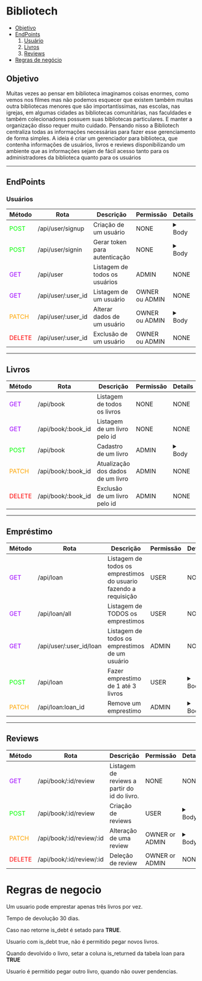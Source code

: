 # Bibliotech
- [Objetivo](#objetivo)
- [EndPoints](#endpoints)
	1. [Usuário](#user)
	1. [Livros](#livros)
	1. [Reviews](#reviews)
- [Regras de negócio](#regras-de-negocio)



## Objetivo
Muitas vezes ao pensar em biblioteca imaginamos coisas 
enormes, como vemos nos filmes mas não podemos 
esquecer que existem também muitas outra bibliotecas 
menores que são importantíssimas, nas escolas, nas 
igrejas, em algumas cidades as bibliotecas comunitárias, 
nas faculdades e também colecionadores possuem suas 
bibliotecas particulares. E manter a organização disso 
requer muito cuidado. Pensando nisso a Bibliotech 
centraliza todas as informações necessárias para fazer 
esse gerenciamento de forma simples.
A ideia é criar um gerenciador para biblioteca, que 
contenha informações de usuários, livros e reviews 
disponibilizando um ambiente que as informações sejam 
de fácil acesso tanto para os administradores da 
biblioteca quanto para os usuários


---

## EndPoints

### Usuários

<table>
	<thead>
		<tr>
			<th>Método</th>
			<th>Rota</th>
			<th>Descrição</th>
			<th>Permissão</th>
			<th>Details</th>
		</tr>
	</thead>
	<tbody>
		<tr>
			<td style="color: lime;">POST</td>
			<td>/api/user/signup</td>
			<td>Criação de um usuário</td>
			<td>NONE</td>
			<td>
				<details>
					<summary>Body</summary>
					<ul>
						<li>email</li>
						<li>password</li>
						<li>fullName</li>
						<li>birthDate</li>
					</ul>
				</details>
			</td>
		</tr>
		<tr>
			<td style="color: lime;">POST</td>
			<td>/api/user/signin</td>
			<td>Gerar token para autenticação</td>
			<td>NONE</td>
			<td>
				<details>
					<summary>Body</summary>
					<ul>
						<li>email</li>
						<li>password</li>
					</ul>
				</details>
			</td>
		</tr>
		<tr>
			<td style="color: #9d00ff;">GET</td>
			<td>/api/user</td>
			<td>Listagem de todos os usuários</td>
			<td>ADMIN</td>
			<td>NONE</td>
		</tr>
		<tr>
			<td style="color: #9d00ff;">GET</td>
			<td>/api/user/:user_id</td>
			<td>Listagem de um usuário</td>
			<td>OWNER ou ADMIN</td>
			<td>NONE</td>
		</tr>
		<tr>
			<td style="color: orange;">PATCH</td>
			<td>/api/user/:user_id</td>
			<td>Alterar dados de um usuário</td>
			<td>OWNER ou ADMIN</td>
			<td>
				<details>
					<summary>Body</summary>
					<ul>
						<li>email</li>
						<li>fullName</li>
						<li>birthDate</li>
						<li>password</li>
					</ul>
				</details>
			</td>
		</tr>
		<tr>
			<td style="color: red;">DELETE</td>
			<td>/api/user/:user_id</td>
			<td>Exclusão de um usuário</td>
			<td>OWNER ou ADMIN</td>
			<td>NONE</td>
		</tr>
	</tbody>
</table>

---

## Livros
<table>
	<thead>
		<tr>
			<th>Método</th>
			<th>Rota</th>
			<th>Descrição</th>
			<th>Permissão</th>
			<th>Details</th>
		</tr>
	</thead>
	<tbody>
		<tr>
			<td style="color: #9d00ff;">GET</td>
			<td>/api/book</td>
			<td>Listagem de todos os livros</td>
			<td>NONE</td>
			<td>NONE</td>
		</tr>
		<tr>
			<td style="color: #9d00ff;">GET</td>
			<td>/api/book/:book_id</td>
			<td>Listagem de um livro pelo id</td>
			<td>NONE</td>
			<td>NONE</td>
		</tr>
		<tr>
			<td style="color: lime;">POST</td>
			<td>/api/book</td>
			<td>Cadastro de um livro</td>
			<td>ADMIN</td>
			<td>
				<details>
					<summary>Body</summary>
					<ul>
						<li>title</li>
						<li>authorId</li>
						<li>classification</li>
						<li>bookImgUrl</li>
					</ul>
				</details>
			</td>
		</tr>
		<tr>
			<td style="color: orange;">PATCH</td>
			<td>/api/book/:book_id</td>
			<td>Atualização dos dados de um livro</td>
			<td>ADMIN</td>
			<td>NONE</td>
		</tr>
		<tr>
			<td style="color: red;">DELETE</td>
			<td>/api/book/:book_id</td>
			<td>Exclusão de um livro pelo id</td>
			<td>ADMIN</td>
			<td>NONE</td>
		</tr>
	</tbody>
</table>

---
## Empréstimo

<table>
	<thead>
		<tr>
			<th>Método</th>
			<th>Rota</th>
			<th>Descrição</th>
			<th>Permissão</th>
			<th>Details</th>
		</tr>
	</thead>
	<tbody>
		<tr>
			<td style="color: #9d00ff;">GET</td>
			<td>/api/loan</td>
			<td>Listagem de todos os emprestimos do usuario fazendo a requisição</td>
			<td>USER</td>
			<td>
				NONE
			</td>
		</tr>
		<tr>
			<td style="color: #9d00ff;">GET</td>
			<td>/api/loan/all</td>
			<td>Listagem de TODOS os emprestimos</td>
			<td>USER</td>
			<td>
				NONE
			</td>
		</tr>
		<tr>
			<td style="color: #9d00ff;">GET</td>
			<td>/api/user/:user_id/loan</td>
			<td>Listagem de todos os emprestimos de um usuário</td>
			<td>ADMIN</td>
			<td>NONE</td>
		</tr>
		<tr>
			<td style="color: lime;">POST</td>
			<td>/api/loan</td>
			<td>Fazer emprestimo de 1 até 3 livros</td>
			<td>USER</td>
			<td>
				<details>
					<summary>Body</summary>
					Lista de ids, máximo 3
					<ul>
						<li>[book_id]</li>
					</ul>
				</details>
			</td>
		</tr>
		<tr>
			<td style="color: orange;">PATCH</td>
			<td>/api/loan:loan_id</td>
			<td>Remove um emprestimo</td>
			<td>ADMIN</td>
			<td>
				<details>
					<summary>Body</summary>
					<ul>
						<li>isReturned</li>
					</ul>
				</details>
			</td>
		</tr>
	</tbody>
</table>

---

## Reviews

<table>
<thead>
		<tr>
			<th>Método</th>
			<th>Rota</th>
			<th>Descrição</th>
			<th>Permissão</th>
			<th>Details</th>
		</tr>
	</thead>
	<tbody>
		<tr>
			<td style="color: #9d00ff;">GET</td>
			<td>/api/book/:id/review</td>
			<td>Listagem de reviews a partir do id do livro.</td>
			<td>NONE</td>
			<td>NONE</td>
		</tr>
		<tr>
			<td style="color: lime;">POST</td>
			<td>/api/book/:id/review</td>
			<td>Criação de reviews</td>
			<td>USER</td>
			<td>
				<details>
					<summary>Body</summary>
					<ul>
						<li>text</li>
						<li>recomendation</li>
						<li>stars</li>
						<li>reviewType</li>
					</ul>
				</details>
			</td>
		</tr>
		<tr>
			<td style="color: orange;">PATCH</td>
			<td>/api/book/:id/review/:id</td>
			<td>Alteração de uma review</td>
			<td>OWNER or ADMIN</td>
			<td>
				<details>
					<summary>Body</summary>
					<ul>
						<li>text</li>
						<li>recomendation</li>
						<li>stars</li>
						<li>reviewType</li>
					</ul>
				</details>
			</td>
		</tr>
		<tr>
			<td style="color: red;">DELETE</td>
			<td>/api/book/:id/review/:id</td>
			<td>Deleção de review</td>
			<td>OWNER or ADMIN</td>
			<td>NONE</td>
		</tr>
	</tbody>
</table>


# Regras de negocio

Um usuario pode emprestar apenas três livros por vez.

Tempo de devolução 30 dias.

Caso nao retorne is_debt é setado para **TRUE**.

Usuario com is_debt true, não é permitido pegar novos livros.

Quando devolvido o livro, setar a coluna is_returned da tabela loan para **TRUE**

Usuario é permitido pegar outro livro, quando não ouver pendencias.
